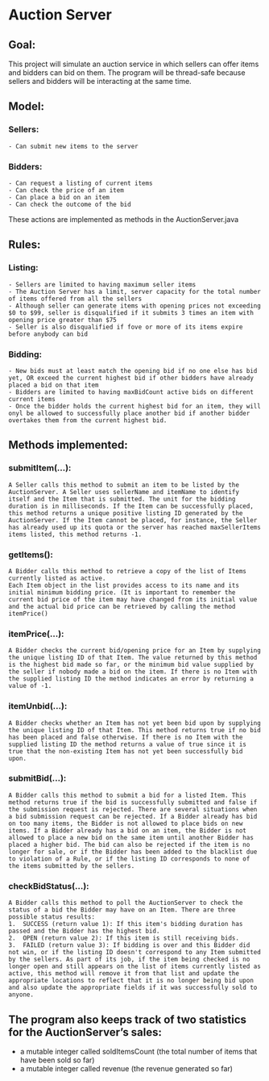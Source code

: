 # Auction Server

## Goal:
This project will simulate an auction service in which sellers can offer items and bidders can bid on them. The program will be thread-safe because sellers and bidders will be interacting at the same time.

## Model:
  ### Sellers:
    - Can submit new items to the server
  ### Bidders:
    - Can request a listing of current items
    - Can check the price of an item
    - Can place a bid on an item
    - Can check the outcome of the bid
   These actions are implemented as methods in the AuctionServer.java
  
## Rules:
  ### Listing:
    - Sellers are limited to having maximum seller items
    - The Auction Server has a limit, server capacity for the total number of items offered from all the sellers
    - Although seller can generate items with opening prices not exceeding $0 to $99, seller is disqualified if it submits 3 times an item with opening price greater than $75
    - Seller is also disqualified if fove or more of its items expire before anybody can bid
  ### Bidding:
    - New bids must at least match the opening bid if no one else has bid yet, OR exceed the current highest bid if other bidders have already placed a bid on that item
    - Bidders are limited to having maxBidCount active bids on different current items
    - Once the bidder holds the current highest bid for an item, they will onyl be allowed to successfully place another bid if another bidder overtakes them from the current highest bid.
 
 ## Methods implemented:
  ### submitItem(...):
    A Seller calls this method to submit an item to be listed by the AuctionServer. A Seller uses sellerName and itemName to identify itself and the Item that is submitted. The unit for the bidding duration is in milliseconds. If the Item can be successfully placed, this method returns a unique positive listing ID generated by the AuctionServer. If the Item cannot be placed, for instance, the Seller has already used up its quota or the server has reached maxSellerItems items listed, this method returns -1.
  ### getItems():
    A Bidder calls this method to retrieve a copy of the list of Items currently listed as active. 
    Each Item object in the list provides access to its name and its initial minimum bidding price. (It is important to remember the current bid price of the item may have changed from its initial value and the actual bid price can be retrieved by calling the method itemPrice()
  ### itemPrice(...):
    A Bidder checks the current bid/opening price for an Item by supplying the unique listing ID of that Item. The value returned by this method is the highest bid made so far, or the minimum bid value supplied by the seller if nobody made a bid on the item. If there is no Item with the supplied listing ID the method indicates an error by returning a value of -1.
  ### itemUnbid(...):
    A Bidder checks whether an Item has not yet been bid upon by supplying the unique listing ID of that Item. This method returns true if no bid has been placed and false otherwise. If there is no Item with the supplied listing ID the method returns a value of true since it is true that the non-existing Item has not yet been successfully bid upon.
  ### submitBid(...):
    A Bidder calls this method to submit a bid for a listed Item. This method returns true if the bid is successfully submitted and false if the submission request is rejected. There are several situations when a bid submission request can be rejected. If a Bidder already has bid on too many items, the Bidder is not allowed to place bids on new items. If a Bidder already has a bid on an item, the Bidder is not allowed to place a new bid on the same item until another Bidder has placed a higher bid. The bid can also be rejected if the item is no longer for sale, or if the Bidder has been added to the blacklist due to violation of a Rule, or if the listing ID corresponds to none of the items submitted by the sellers.
  ### checkBidStatus(...):
    A Bidder calls this method to poll the AuctionServer to check the status of a bid the Bidder may have on an Item. There are three possible status results:
    1.	SUCCESS (return value 1): If this item's bidding duration has passed and the Bidder has the highest bid.
    2.	OPEN (return value 2): If this item is still receiving bids.
    3.	FAILED (return value 3): If bidding is over and this Bidder did not win, or if the listing ID doesn't correspond to any Item submitted by the sellers. As part of its job, if the item being checked is no longer open and still appears on the list of items currently listed as active, this method will remove it from that list and update the appropriate locations to reflect that it is no longer being bid upon and also update the appropriate fields if it was successfully sold to anyone.

## The program also keeps track of two statistics for the AuctionServer’s sales:
   - a mutable integer called soldItemsCount (the total number of items that have been sold so far)
   - a mutable integer called revenue (the revenue generated so far) 
